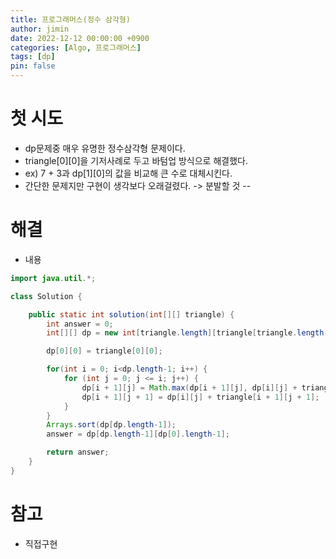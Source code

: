```yaml
---
title: 프로그래머스(정수 삼각형)
author: jimin
date: 2022-12-12 00:00:00 +0900
categories: [Algo, 프로그래머스]
tags: [dp]
pin: false
---
```


# 첫 시도

 - dp문제중 매우 유명한 정수삼각형 문제이다.
 - triangle[0][0]을 기저사례로 두고 바텀업 방식으로 해결했다.
 - ex) 7 + 3과 dp[1][0]의 값을 비교해 큰 수로 대체시킨다.
 - 간단한 문제지만 구현이 생각보다 오래걸렸다. -> 분발할 것 --

# 해결

 - 내용

```java
import java.util.*;

class Solution {

    public static int solution(int[][] triangle) {
        int answer = 0;
        int[][] dp = new int[triangle.length][triangle[triangle.length-1].length];

        dp[0][0] = triangle[0][0];

        for(int i = 0; i<dp.length-1; i++) {
            for (int j = 0; j <= i; j++) {
                dp[i + 1][j] = Math.max(dp[i + 1][j], dp[i][j] + triangle[i + 1][j]);
                dp[i + 1][j + 1] = dp[i][j] + triangle[i + 1][j + 1];
            }
        }
        Arrays.sort(dp[dp.length-1]);
        answer = dp[dp.length-1][dp[0].length-1];

        return answer;
    }
}
```

# 참고

 - 직접구현